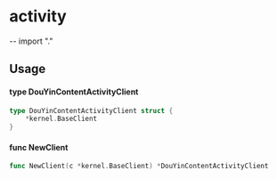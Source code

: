 # activity
--
    import "."


## Usage

#### type DouYinContentActivityClient

```go
type DouYinContentActivityClient struct {
	*kernel.BaseClient
}
```


#### func  NewClient

```go
func NewClient(c *kernel.BaseClient) *DouYinContentActivityClient
```

